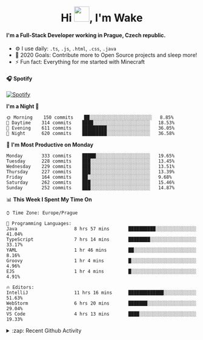 <h1 align="center">Hi <img src="https://raw.githubusercontent.com/MrWakeCZ/MrWakeCZ/master/Hi.gif" width="40px" />, I'm Wake</h1>

#### I'm a Full-Stack Developer working in Prague, Czech republic.
- ⚙️ I use daily: `.ts`, `.js`, `.html`, `.css`, `.java`
- 🥅 2020 Goals: Contribute more to Open Source projects and sleep more!
- ⚡ Fun fact: Everything for me started with Minecraft

#### 🎧 Spotify
[![Spotify](https://novatorem-delta-eight.vercel.app/api/spotify)](https://open.spotify.com/user/wakeecz)

<!--START_SECTION:waka-->
**I'm a Night 🦉** 

```text
🌞 Morning    150 commits    ██░░░░░░░░░░░░░░░░░░░░░░░   8.85% 
🌆 Daytime    314 commits    ████░░░░░░░░░░░░░░░░░░░░░   18.53% 
🌃 Evening    611 commits    █████████░░░░░░░░░░░░░░░░   36.05% 
🌙 Night      620 commits    █████████░░░░░░░░░░░░░░░░   36.58%

```
📅 **I'm Most Productive on Monday** 

```text
Monday       333 commits    █████░░░░░░░░░░░░░░░░░░░░   19.65% 
Tuesday      228 commits    ███░░░░░░░░░░░░░░░░░░░░░░   13.45% 
Wednesday    229 commits    ███░░░░░░░░░░░░░░░░░░░░░░   13.51% 
Thursday     227 commits    ███░░░░░░░░░░░░░░░░░░░░░░   13.39% 
Friday       164 commits    ██░░░░░░░░░░░░░░░░░░░░░░░   9.68% 
Saturday     262 commits    ███░░░░░░░░░░░░░░░░░░░░░░   15.46% 
Sunday       252 commits    ███░░░░░░░░░░░░░░░░░░░░░░   14.87%

```


📊 **This Week I Spent My Time On** 

```text
⌚︎ Time Zone: Europe/Prague

💬 Programming Languages: 
Java                     8 hrs 57 mins       ██████████░░░░░░░░░░░░░░░   41.04% 
TypeScript               7 hrs 14 mins       ████████░░░░░░░░░░░░░░░░░   33.17% 
YAML                     1 hr 46 mins        ██░░░░░░░░░░░░░░░░░░░░░░░   8.16% 
Groovy                   1 hr 4 mins         █░░░░░░░░░░░░░░░░░░░░░░░░   4.96% 
EJS                      1 hr 4 mins         █░░░░░░░░░░░░░░░░░░░░░░░░   4.91%

🔥 Editors: 
IntelliJ                 11 hrs 16 mins      █████████████░░░░░░░░░░░░   51.63% 
WebStorm                 6 hrs 20 mins       ███████░░░░░░░░░░░░░░░░░░   29.04% 
VS Code                  4 hrs 13 mins       ████░░░░░░░░░░░░░░░░░░░░░   19.33%

```


<!--END_SECTION:waka-->

<details>
  <summary>:zap: Recent Github Activity</summary>

<!--START_SECTION:activity-->
1. 🗣 Commented on [#14](https://github.com/craftmania-cz/craftmanager/issues/14) in [craftmania-cz/craftmanager](https://github.com/craftmania-cz/craftmanager)
2. 🎉 Merged PR [#2](https://github.com/craftmania-cz/craftcore/pull/2) in [craftmania-cz/craftcore](https://github.com/craftmania-cz/craftcore)
3. 🎉 Merged PR [#7](https://github.com/craftmania-cz/craftlobby/pull/7) in [craftmania-cz/craftlobby](https://github.com/craftmania-cz/craftlobby)
4. ❌ Closed PR [#88](https://github.com/waked-cz/corgi/pull/88) in [waked-cz/corgi](https://github.com/waked-cz/corgi)
5. 🗣 Commented on [#6](https://github.com/craftmania-cz/craftlobby/issues/6) in [craftmania-cz/craftlobby](https://github.com/craftmania-cz/craftlobby)
<!--END_SECTION:activity-->

</details>
